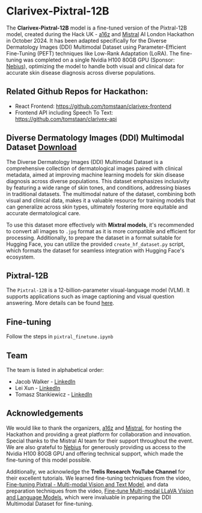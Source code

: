 # Clarivex-Pixtral-12B

The **Clarivex-Pixtral-12B** model is a fine-tuned version of the Pixtral-12B model, created during the Hack UK - [a16z](https://a16z.com/) and [Mistral](https://mistral.ai/) AI London Hackathon in October 2024. It has been adapted specifically for the Diverse Dermatology Images (DDI) Multimodal Dataset using Parameter-Efficient Fine-Tuning (PEFT) techniques like Low-Rank Adaptation (LoRA). The fine-tuning was completed on a single Nvidia H100 80GB GPU (Sponsor: [Nebius](https://nebius.ai/)), optimizing the model to handle both visual and clinical data for accurate skin disease diagnosis across diverse populations.

## Related Github Repos for Hackathon:
- React Frontend: https://github.com/tomstaan/clarivex-frontend
- Frontend API including Speech To Text: https://github.com/tomstaan/clarivex-api

## Diverse Dermatology Images (DDI) Multimodal Dataset [Download](https://www.kaggle.com/datasets/souvikda/ddidiversedermatology-multimodal-dataset/data)

The Diverse Dermatology Images (DDI) Multimodal Dataset is a comprehensive collection of dermatological images paired with clinical metadata, aimed at improving machine learning models for skin disease diagnosis across diverse populations. This dataset emphasizes inclusivity by featuring a wide range of skin tones, and conditions, addressing biases in traditional datasets. The multimodal nature of the dataset, combining both visual and clinical data, makes it a valuable resource for training models that can generalize across skin types, ultimately fostering more equitable and accurate dermatological care.

To use this dataset more effectively with **Mixtral models**, it's recommended to convert all images to `.jpg` format as it is more compatible and efficient for processing. Additionally, to prepare the dataset in a format suitable for Hugging Face, you can utilize the provided `create_hf_dataset.py` script, which formats the dataset for seamless integration with Hugging Face's ecosystem.

## Pixtral-12B

The `Pixtral-12B` is a 12-billion-parameter visual-language model (VLM). It supports applications such as image captioning and visual question answering. More details can be found [here](https://huggingface.co/mistral-community/pixtral-12b).

## Fine-tuning

Follow the steps in `pixtral_finetune.ipynb`

## Team

The team is listed in alphabetical order:
- Jacob Walker - [LinkedIn](https://www.linkedin.com/in/jnrwalker/)
- Lei Xun - [LinkedIn](https://www.linkedin.com/in/lx2u16/)
- Tomasz Stankiewicz - [LinkedIn](https://www.linkedin.com/in/tomstan/)

## Acknowledgements

We would like to thank the organizers, [a16z](https://a16z.com/) and [Mistral](https://mistral.ai/), for hosting the Hackathon and providing a great platform for collaboration and innovation. Special thanks to the Mistral AI team for their support throughout the event. We are also grateful to [Nebius](https://nebius.ai/) for generously providing us access to the Nvidia H100 80GB GPU and offering technical support, which made the fine-tuning of this model possible.


Additionally, we acknowledge the **Trelis Research YouTube Channel** for their excellent tutorials. We learned fine-tuning techniques from the video, [Fine-tuning Pixtral - Multi-modal Vision and Text Model](https://youtu.be/1N76mJ1pMro?si=p2ZtRg-h1yOvjDEk), and data preparation techniques from the video, [Fine-tune Multi-modal LLaVA Vision and Language Models](https://youtu.be/eIziN2QUt8U?si=SlBBKB9ALAOSyjC3), which were invaluable in preparing the DDI Multimodal Dataset for fine-tuning.
